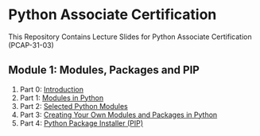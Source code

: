 # Python Associate Certification
This Repository Contains Lecture Slides for Python Associate Certification (PCAP-31-03)


## Module 1: Modules, Packages and PIP

1. Part 0: [Introduction](https://github.com/ImranNust/Python_Associate_Certification/blob/main/Module0_Introduction.pdf)
2. Part 1: [Modules in Python](https://github.com/ImranNust/Python_Associate_Certification/blob/main/Module1_PCAP-31-03_Modules-and-Packages_Part-1.pdf)
3. Part 2: [Selected Python Modules](https://github.com/ImranNust/Python_Associate_Certification/blob/main/Module1_PCAP-31-03_Modules-and-Packages_Part-2.pdf)
4. Part 3: [Creating Your Own Modules and Packages in Python](https://github.com/ImranNust/Python_Associate_Certification/blob/main/Module1_PCAP-31-03_Modules-and-Packages_Part-3.pdf)
5. Part 4: [Python Package Installer (PIP)](https://github.com/ImranNust/Python_Associate_Certification/blob/main/Module1_PCAP-31-03_Modules-and-Packages_Part-4.pdf)



